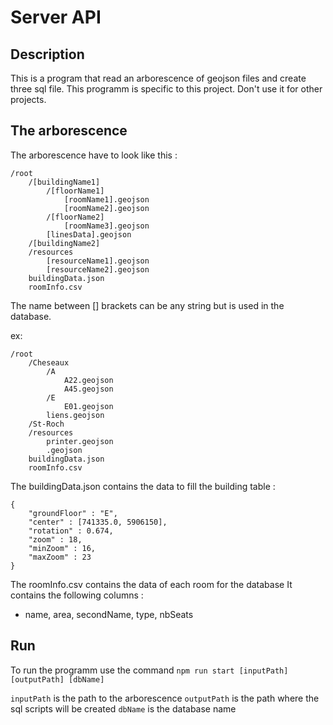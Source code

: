 # Server API

## Description
This is a program that read an arborescence of geojson files and create three sql file.
This programm is specific to this project. Don't use it for other projects.

## The arborescence
The arborescence have to look like this :

```
/root
    /[buildingName1]
        /[floorName1]
            [roomName1].geojson
            [roomName2].geojson
        /[floorName2]
            [roomName3].geojson
        [linesData].geojson
    /[buildingName2]
    /resources
        [resourceName1].geojson
        [resourceName2].geojson
    buildingData.json
    roomInfo.csv
```
The name between [] brackets can be any string but is used in the database.

ex: 
```
/root
    /Cheseaux
        /A
            A22.geojson
            A45.geojson
        /E
            E01.geojson
        liens.geojson
    /St-Roch
    /resources
        printer.geojson
        .geojson
    buildingData.json
    roomInfo.csv
```

The buildingData.json contains the data to fill the building table :
```
{
    "groundFloor" : "E",
    "center" : [741335.0, 5906150],
    "rotation" : 0.674,
    "zoom" : 18,
    "minZoom" : 16,
    "maxZoom" : 23
}
```

The roomInfo.csv contains the data of each room for the database
It contains the following columns :
- name, area, secondName, type, nbSeats

## Run

To run the programm use the command 
`npm run start [inputPath] [outputPath] [dbName]`

`inputPath` is the path to the arborescence
`outputPath` is the path where the sql scripts will be created
`dbName` is the database name